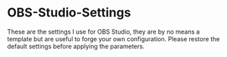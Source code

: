 # OBS-Studio-Settings
These are the settings I use for OBS Studio, they are by no means a template but are useful to forge your own configuration. Please restore the default settings before applying the parameters.
